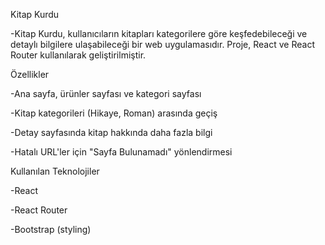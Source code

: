Kitap Kurdu

-Kitap Kurdu, kullanıcıların kitapları kategorilere göre keşfedebileceği ve detaylı bilgilere ulaşabileceği bir web uygulamasıdır. Proje, React ve React Router kullanılarak geliştirilmiştir.

Özellikler

-Ana sayfa, ürünler sayfası ve kategori sayfası

-Kitap kategorileri (Hikaye, Roman) arasında geçiş

-Detay sayfasında kitap hakkında daha fazla bilgi

-Hatalı URL'ler için "Sayfa Bulunamadı" yönlendirmesi

Kullanılan Teknolojiler

-React

-React Router

-Bootstrap (styling)
